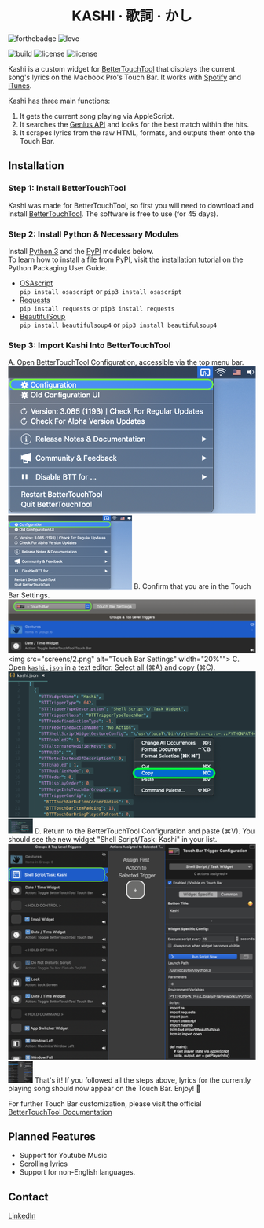 
<h1 align="center">KASHI · 歌詞 · かし</h1>

![forthebadge](https://forthebadge.com/images/badges/made-with-python.svg)
![love](http://forthebadge.com/images/badges/built-with-love.svg)

![build](https://img.shields.io/badge/build-passing-brightgreen.svg?style=for-the-badge)  ![license](https://img.shields.io/badge/license-GPLv3-blue.svg?style=for-the-badge) ![license](https://img.shields.io/badge/PRs-welcome-yellow.svg?style=for-the-badge)

Kashi is a custom widget for [BetterTouchTool](https://folivora.ai/) that displays the current song's lyrics on the Macbook Pro's Touch Bar. It works with [Spotify](https://www.spotify.com/us/download/other/) and [iTunes](https://www.apple.com/itunes/download/).

Kashi has three main functions:
1. It gets the current song playing via AppleScript.
2. It searches the [Genius API](https://docs.genius.com/) and looks for the best match within the hits.
3. It scrapes lyrics from the raw HTML, formats, and outputs them onto the Touch Bar.

## Installation

### Step 1: Install BetterTouchTool

Kashi was made for BetterTouchTool, so first you will need to download and install [BetterTouchTool](https://folivora.ai/). The software is free to use (for 45 days).

### Step 2: Install Python & Necessary Modules

Install [Python 3](https://www.python.org/downloads/release/python-371/) and the [PyPI](https://pypi.org/) modules below.<br>
To learn how to install a file from PyPI, visit the [installation tutorial](https://packaging.python.org/tutorials/installing-packages/#installing-from-pypi) on the Python Packaging User Guide.

  - [OSAscript](https://pypi.org/project/osascript/)<br>
  `pip install osascript` or `pip3 install osascript`
  - [Requests](https://pypi.org/project/requests/)<br>
  `pip install requests` or `pip3 install requests`
  - [BeautifulSoup](https://pypi.org/project/beautifulsoup4/)<br>
  `pip install beautifulsoup4` or `pip3 install beautifulsoup4`
  
### Step 3: Import Kashi Into BetterTouchTool

A. Open BetterTouchTool Configuration, accessible via the top menu bar.
![Open BTT Configuration](/screens/1.png)
<img src="screens/1.png" alt="Open BTT Configuration" width="50%">
B. Confirm that you are in the Touch Bar Settings.
![Touch Bar Settings](/screens/2.png)
<img src="screens/2.png" alt="Touch Bar Settings" width="20%"">
C. Open [`kashi.json`](/kashi.json) in a text editor. Select all (⌘A) and copy (⌘C).
![Select / Copy JSON](/screens/3.png)
<img src="screens/3.png" alt="Select / Copy JSON" width="50">
D. Return to the BetterTouchTool Configuration and paste (⌘V). You should see the new widget "Shell Script/Task: Kashi" in your list.
![Paste JSON Into BTT Configuration Window](/screens/4.png)
<img src="screens/4.png" alt="Paste JSON Into BTT Configuration Window" width="50">
That's it! If you followed all the steps above, lyrics for the currently playing song should now appear on the Touch Bar. Enjoy! 🎉

For further Touch Bar customization, please visit the official [BetterTouchTool Documentation](https://docs.bettertouchtool.net/docs/402_touch_bar_basics.html)

## Planned Features
  - Support for Youtube Music
  - Scrolling lyrics
  - Support for non-English languages.

## Contact

[LinkedIn](https://www.linkedin.com/in/hojim)
